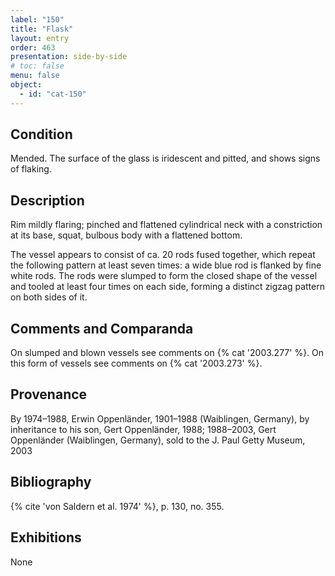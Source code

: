 ```yaml
---
label: "150"
title: "Flask"
layout: entry
order: 463
presentation: side-by-side
# toc: false
menu: false
object:
  - id: "cat-150"
---
```


## Condition

Mended. The surface of the glass is iridescent and pitted, and shows signs of flaking.

## Description

Rim mildly flaring; pinched and flattened cylindrical neck with a constriction at its base, squat, bulbous body with a flattened bottom.

The vessel appears to consist of ca. 20 rods fused together, which repeat the following pattern at least seven times: a wide blue rod is flanked by fine white rods. The rods were slumped to form the closed shape of the vessel and tooled at least four times on each side, forming a distinct zigzag pattern on both sides of it.

## Comments and Comparanda

On slumped and blown vessels see comments on {% cat '2003.277' %}. On this form of vessels see comments on {% cat '2003.273' %}.

## Provenance

By 1974–1988, Erwin Oppenländer, 1901–1988 (Waiblingen, Germany), by inheritance to his son, Gert Oppenländer, 1988; 1988–2003, Gert Oppenländer (Waiblingen, Germany), sold to the J. Paul Getty Museum, 2003

## Bibliography

{% cite 'von Saldern et al. 1974' %}, p. 130, no. 355.

## Exhibitions

None
